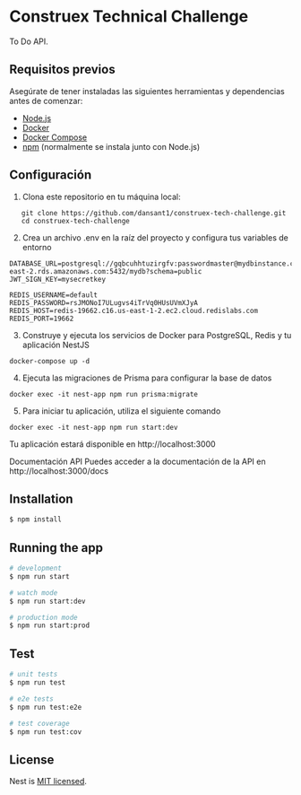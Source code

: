 # Construex Technical Challenge

To Do API.

## Requisitos previos

Asegúrate de tener instaladas las siguientes herramientas y dependencias antes de comenzar:

- [Node.js](https://nodejs.org/)
- [Docker](https://www.docker.com/)
- [Docker Compose](https://docs.docker.com/compose/)
- [npm](https://www.npmjs.com/) (normalmente se instala junto con Node.js)

## Configuración

1. Clona este repositorio en tu máquina local:

```shell
   git clone https://github.com/dansant1/construex-tech-challenge.git
   cd construex-tech-challenge
```

2. Crea un archivo .env en la raíz del proyecto y configura tus variables de entorno
```shell
DATABASE_URL=postgresql://gqbcuhhtuzirgfv:passwordmaster@mydbinstance.cx8veodvooht.us-east-2.rds.amazonaws.com:5432/mydb?schema=public
JWT_SIGN_KEY=mysecretkey

REDIS_USERNAME=default
REDIS_PASSWORD=rsJMONoI7ULugvs4iTrVq0HUsUVmXJyA
REDIS_HOST=redis-19662.c16.us-east-1-2.ec2.cloud.redislabs.com
REDIS_PORT=19662
```

3. Construye y ejecuta los servicios de Docker para PostgreSQL, Redis y tu aplicación NestJS
```shell
docker-compose up -d
```

4. Ejecuta las migraciones de Prisma para configurar la base de datos
```shell
docker exec -it nest-app npm run prisma:migrate
```

5. Para iniciar tu aplicación, utiliza el siguiente comando
```shell
docker exec -it nest-app npm run start:dev
```
Tu aplicación estará disponible en http://localhost:3000

Documentación API
Puedes acceder a la documentación de la API en http://localhost:3000/docs

## Installation

```bash
$ npm install
```

## Running the app

```bash
# development
$ npm run start

# watch mode
$ npm run start:dev

# production mode
$ npm run start:prod
```

## Test

```bash
# unit tests
$ npm run test

# e2e tests
$ npm run test:e2e

# test coverage
$ npm run test:cov
```

## License

Nest is [MIT licensed](LICENSE).
